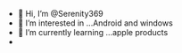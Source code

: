 - 👋 Hi, I’m @Serenity369
- 👀 I’m interested in ...Android and windows
- 🌱 I’m currently learning ...apple products
- 

<!---
Serenity369/Serenity369 is a ✨ special ✨ repository because its `README.md` (this file) appears on your GitHub profile.
You can click the Preview link to take a look at your changes.
--->
